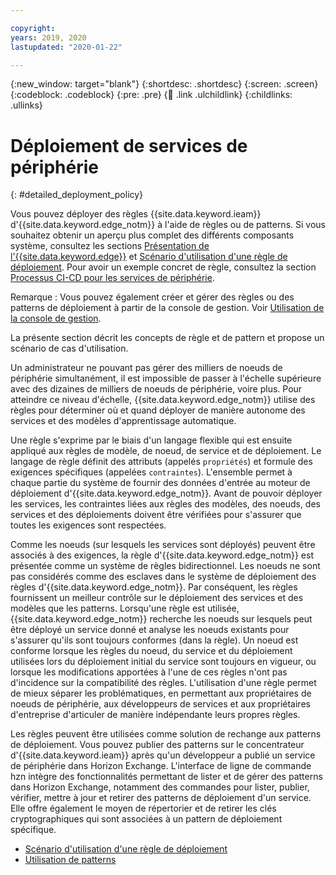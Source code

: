 ```yaml
---

copyright:
years: 2019, 2020
lastupdated: "2020-01-22"

---
```


{:new_window: target="blank"}
{:shortdesc: .shortdesc}
{:screen: .screen}
{:codeblock: .codeblock}
{:pre: .pre}
{:child: .link .ulchildlink}
{:childlinks: .ullinks}

# Déploiement de services de périphérie
{: #detailed_deployment_policy}

Vous pouvez déployer des règles {{site.data.keyword.ieam}} d'{{site.data.keyword.edge_notm}} à l'aide de règles ou de patterns. Si vous souhaitez obtenir un aperçu plus complet des différents composants système, consultez les sections [Présentation de l'{{site.data.keyword.edge}}](../getting_started/overview_ieam.md) et [Scénario d'utilisation d'une règle de déploiement](policy_user_cases.md). Pour avoir un exemple concret de règle, consultez la section [Processus CI-CD pour les services de périphérie](../developing/cicd_process.md).

Remarque : Vous pouvez également créer et gérer des règles ou des patterns de déploiement à partir de la console de gestion. Voir [Utilisation de la console de gestion](../console/accessing_ui.md).

La présente section décrit les concepts de règle et de pattern et propose un scénario de cas d'utilisation.

Un administrateur ne pouvant pas gérer des milliers de noeuds de périphérie simultanément, il est impossible de passer à l'échelle supérieure avec des dizaines de milliers de noeuds de périphérie, voire plus. Pour atteindre ce niveau d'échelle, {{site.data.keyword.edge_notm}} utilise des règles pour déterminer où et quand déployer de manière autonome des services et des modèles d'apprentissage automatique. 

Une règle s'exprime par le biais d'un langage flexible qui est ensuite appliqué aux règles de modèle, de noeud, de service et de déploiement. Le langage de règle définit des attributs (appelés `propriétés`) et formule des exigences spécifiques (appelées `contraintes`). L'ensemble permet à chaque partie du système de fournir des données d'entrée au moteur de déploiement d'{{site.data.keyword.edge_notm}}. Avant de pouvoir déployer les services, les contraintes liées aux règles des modèles, des noeuds, des services et des déploiements doivent être vérifiées pour s'assurer que toutes les exigences sont respectées.

Comme les noeuds (sur lesquels les services sont déployés) peuvent être associés à des exigences, la règle d'{{site.data.keyword.edge_notm}} est présentée comme un système de règles bidirectionnel. Les noeuds ne sont pas considérés comme des esclaves dans le système de déploiement des règles d'{{site.data.keyword.edge_notm}}. Par conséquent, les règles fournissent un meilleur contrôle sur le déploiement des services et des modèles que les patterns. Lorsqu'une règle est utilisée, {{site.data.keyword.edge_notm}} recherche les noeuds sur lesquels peut être déployé un service donné et analyse les noeuds existants pour s'assurer qu'ils sont toujours conformes (dans la règle). Un noeud est conforme lorsque les règles du noeud, du service et du déploiement utilisées lors du déploiement initial du service sont toujours en vigueur, ou lorsque les modifications apportées à l'une de ces règles n'ont pas d'incidence sur la compatibilité des règles. L'utilisation d'une règle permet de mieux séparer les problématiques, en permettant aux propriétaires de noeuds de périphérie, aux développeurs de services et aux propriétaires d'entreprise d'articuler de manière indépendante leurs propres règles.

Les règles peuvent être utilisées comme solution de rechange aux patterns de déploiement. Vous pouvez publier des patterns sur le concentrateur d'{{site.data.keyword.ieam}} après qu'un développeur a publié un service de périphérie dans Horizon Exchange. L'interface de ligne de commande hzn intègre des fonctionnalités permettant de lister et de gérer des patterns dans Horizon Exchange, notamment des commandes pour lister, publier, vérifier, mettre à jour et retirer des patterns de déploiement d'un service. Elle offre également le moyen de répertorier et de retirer les clés cryptographiques qui sont associées à un pattern de déploiement spécifique.

* [Scénario d'utilisation d'une règle de déploiement](policy_user_cases.md)
* [Utilisation de patterns](using_patterns.md)
